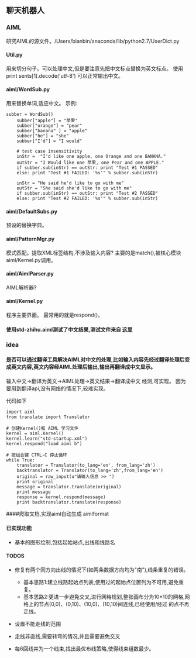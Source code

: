 ## 聊天机器人

### AIML
研究AIML的源文件。/Users/bianbin/anaconda/lib/python2.7/UserDict.py
#### Util.py
用来切分句子。可以处理中文,但是要注意先把中文标点替换为英文标点。
使用    print sents[1].decode('utf-8') 可以正常输出中文。
#### aiml/WordSub.py
用来替换单词,适应中文。
示例:
```
subber = WordSub()
    subber["apple"] = "苹果"
    subber["orange"] = "pear"
    subber["banana" ] = "apple"
    subber["he"] = "she"
    subber["I'd"] = "I would"

    # test case insensitivity
    inStr =  "I'd like one apple, one Orange and one BANANA."
    outStr = "I Would like one 苹果, one Pear and one APPLE."
    if subber.sub(inStr) == outStr: print "Test #1 PASSED"    
    else: print "Test #1 FAILED: '%s'" % subber.sub(inStr)

    inStr = "He said he'd like to go with me"
    outStr = "She said she'd like to go with me"
    if subber.sub(inStr) == outStr: print "Test #2 PASSED"    
    else: print "Test #2 FAILED: '%s'" % subber.sub(inStr)

```
#### aiml/DefaultSubs.py
预设的替换字典。
#### aiml/PatternMgr.py
模式匹配。提取XML标签结构,不涉及输入内容?
主要的是match(),被核心模块aiml/Kernel.py调用。
#### aiml/AimlParser.py
AIML解析器?
#### aiml/Kernel.py
程序主要界面。
最常用的就是respond()。

#### 使用std-zhihu.aiml测试了中文结果,测试文件来自 [这里](https://github.com/Elvis-Zhou/zhihuDM/blob/master/%E7%9F%A5%E4%B9%8E%E9%87%91%E8%9E%8D%E9%97%AE%E9%A2%98%E8%A7%A3%E6%9E%90%E6%88%90aiml%E6%A0%BC%E5%BC%8F.txt)


### idea
#### 是否可以通过翻译工具解决AIML对中文的处理,比如输入内容先经过翻译处理后变成英文内容,英文内容经AIML处理后输出,输出再翻译成中文显示。
输入中文->翻译为英文->AIML处理->英文结果->翻译成中文
经测,可实现。
因为要用到翻译api,没有网络的情况下,较难实现。

代码如下

```
import aiml
from translate import Translator

# 创建Kernel()和 AIML 学习文件
kernel = aiml.Kernel()
kernel.learn("std-startup.xml")
kernel.respond("load aiml b")

# 按组合键 CTRL-C 停止循环
while True:
    translator = Translator(to_lang='en', from_lang='zh')
    backtranslator = Translator(to_lang='zh',from_lang='en')
    original = raw_input(u"请输入信息 >> ")
    print original
    message = translator.translate(original)
    print message
    response = kernel.respond(message)
    print backtranslator.translate(response)
```
####爬取文档,实现aiml自动生成 aimlformat

#### 已实现功能
- 基本的图形绘制,包括起始站点,出线和线路名

#### TODOS
- 修复有两个同方向出线的情况下(如两条数据方向均为"南"),线条重复的错误。

    - 基本思路1:建立线路起始点列表,使用过的起始点位置列为不可用,避免重复。
    - 基本思路2:更进一步避免交叉,进行网格规划,整张画布分为10*10的网格,网格上的节点(0,0)、(0,10)、(10,0)、(10,10)间连线,已经使用/经过
    的点不再走线。

- 设置不能走线的范围

- 走线非直线,需要转弯的情况,并且需要避免交叉

- 每6回线并为一个线束,找出最优布线策略,使得线束组数最少。
